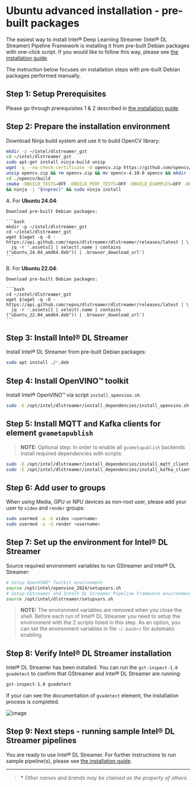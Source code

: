 # Ubuntu advanced installation - pre-built packages

The easiest way to install Intel® Deep Learning Streamer (Intel® DL
Streamer) Pipeline Framework is installing it from pre-built Debian
packages with one-click script. If you would like to follow this way,
please see [the installation guide](../../get_started/install/install_guide_ubuntu).

The instruction below focuses on installation steps with pre-built
Debian packages performed manually.

## Step 1: Setup Prerequisites

Please go through prerequisites 1 & 2 described in
[the installation guide](../../get_started/install/install_guide_ubuntu).

## Step 2: Prepare the installation environment

Download Ninja build system and use it to build OpenCV library:

```bash
mkdir -p ~/intel/dlstreamer_gst
cd ~/intel/dlstreamer_gst
sudo apt-get install ninja-build unzip
wget -q --no-check-certificate -O opencv.zip https://github.com/opencv/opencv/archive/4.10.0.zip
unzip opencv.zip && rm opencv.zip && mv opencv-4.10.0 opencv && mkdir -p opencv/build
cd ./opencv/build
cmake -DBUILD_TESTS=OFF -DBUILD_PERF_TESTS=OFF -DBUILD_EXAMPLES=OFF -DBUILD_opencv_apps=OFF -GNinja .. \
&& ninja -j "$(nproc)" && sudo ninja install
```

A. For **Ubuntu 24.04**:

    Download pre-built Debian packages:

    ```bash
    mkdir -p ~/intel/dlstreamer_gst
    cd ~/intel/dlstreamer_gst
    wget $(wget -q -O - https://api.github.com/repos/dlstreamer/dlstreamer/releases/latest | \
      jq -r '.assets[] | select(.name | contains ("ubuntu_24.04_amd64.deb")) | .browser_download_url')
    ```

B. For **Ubuntu 22.04**:

    Download pre-built Debian packages:

    ```bash
    cd ~/intel/dlstreamer_gst
    wget $(wget -q -O - https://api.github.com/repos/dlstreamer/dlstreamer/releases/latest | \
      jq -r '.assets[] | select(.name | contains ("ubuntu_22.04_amd64.deb")) | .browser_download_url')
    ```

## Step 3: Install Intel® DL Streamer

Install Intel® DL Streamer from pre-built Debian packages:

```bash
sudo apt install ./*.deb
```

## Step 4: Install OpenVINO™ toolkit

Install Intel® OpenVINO™ via script `install_openvino.sh`.

```bash
sudo -E /opt/intel/dlstreamer/install_dependencies/install_openvino.sh
```

## Step 5: Install MQTT and Kafka clients for element `gvametapublish`

> **NOTE:**  Optional step: In order to enable all `gvametapublish` backends install
> required dependencies with scripts:

```bash
sudo -E /opt/intel/dlstreamer/install_dependencies/install_mqtt_client.sh
sudo -E /opt/intel/dlstreamer/install_dependencies/install_kafka_client.sh
```

## Step 6: Add user to groups

When using Media, GPU or NPU devices as non-root user, please add your
user to `video` and `render` groups:

```bash
sudo usermod -a -G video <username>
sudo usermod -a -G render <username>
```

## Step 7: Set up the environment for Intel® DL Streamer

Source required environment variables to run GStreamer and Intel® DL
Streamer:

```bash
# Setup OpenVINO™ Toolkit environment
source /opt/intel/openvino_2024/setupvars.sh
# Setup GStreamer and Intel® DL Streamer Pipeline Framework environments
source /opt/intel/dlstreamer/setupvars.sh
```

> **NOTE:**
> The environment variables are removed when you close the shell. Before
> each run of Intel® DL Streamer you need to setup the environment with
> the 2 scripts listed in this step. As an option, you can set the
> environment variables in file `~/.bashrc` for automatic enabling.

## Step 8: Verify Intel® DL Streamer installation

Intel® DL Streamer has been installed. You can run the
`gst-inspect-1.0 gvadetect` to confirm that GStreamer and Intel® DL
Streamer are running:

```bash
gst-inspect-1.0 gvadetect
```

If your can see the documentation of `gvadetect` element, the
installation process is completed.

![image](../../get_started/install/gvadetect_sample_help.png)

## Step 9: Next steps - running sample Intel® DL Streamer pipelines

You are ready to use Intel® DL Streamer. For further instructions to run
sample pipeline(s), please see
[the installation guide](../../get_started/install/install_guide_ubuntu).

------------------------------------------------------------------------

> **\*** *Other names and brands may be claimed as the property of
> others.*
